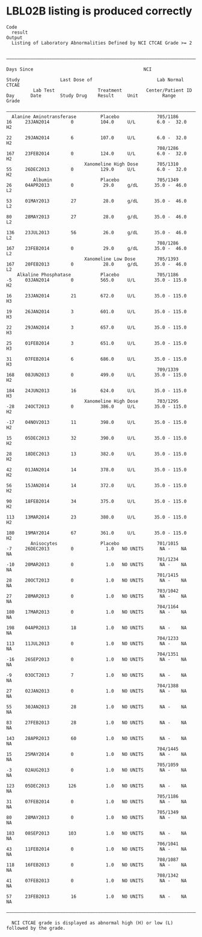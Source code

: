 # LBL02B listing is produced correctly

    Code
      result
    Output
      Listing of Laboratory Abnormalities Defined by NCI CTCAE Grade >= 2
      
      ——————————————————————————————————————————————————————————————————————————————————————————————————————————————————————————————————————————————————
                                                                                                 Days Since                                         NCI 
                                                                            Study               Last Dose of                        Lab Normal     CTCAE
              Lab Test                Treatment         Center/Patient ID    Day      Date       Study Drug    Result     Unit         Range       Grade
      ——————————————————————————————————————————————————————————————————————————————————————————————————————————————————————————————————————————————————
      Alanine Aminotransferase         Placebo              705/1186         16     23JAN2014        0          104.0     U/L        6.0 -  32.0    H2  
                                                                             22     29JAN2014        6          107.0     U/L        6.0 -  32.0    H2  
                                                            708/1286         167    23FEB2014        0          124.0     U/L        6.0 -  32.0    H2  
                                 Xanomeline High Dose       705/1310         55     26DEC2013        0          129.0     U/L        6.0 -  32.0    H2  
              Albumin                  Placebo              705/1349         26     04APR2013        0           29.0     g/dL      35.0 -  46.0    L2  
                                                                             53     01MAY2013        27          28.0     g/dL      35.0 -  46.0    L2  
                                                                             80     28MAY2013        27          28.0     g/dL      35.0 -  46.0    L2  
                                                                             136    23JUL2013        56          26.0     g/dL      35.0 -  46.0    L2  
                                                            708/1286         167    23FEB2014        0           29.0     g/dL      35.0 -  46.0    L2  
                                 Xanomeline Low Dose        705/1393         167    20FEB2013        0           28.0     g/dL      35.0 -  46.0    L2  
        Alkaline Phosphatase           Placebo              705/1186         -5     03JAN2014        0          565.0     U/L       35.0 - 115.0    H2  
                                                                             16     23JAN2014        21         672.0     U/L       35.0 - 115.0    H3  
                                                                             19     26JAN2014        3          601.0     U/L       35.0 - 115.0    H3  
                                                                             22     29JAN2014        3          657.0     U/L       35.0 - 115.0    H3  
                                                                             25     01FEB2014        3          651.0     U/L       35.0 - 115.0    H3  
                                                                             31     07FEB2014        6          686.0     U/L       35.0 - 115.0    H3  
                                                            709/1339         168    08JUN2013        0          499.0     U/L       35.0 - 115.0    H2  
                                                                             184    24JUN2013        16         624.0     U/L       35.0 - 115.0    H3  
                                 Xanomeline High Dose       703/1295         -28    24OCT2013        0          386.0     U/L       35.0 - 115.0    H2  
                                                                             -17    04NOV2013        11         398.0     U/L       35.0 - 115.0    H2  
                                                                             15     05DEC2013        32         390.0     U/L       35.0 - 115.0    H2  
                                                                             28     18DEC2013        13         382.0     U/L       35.0 - 115.0    H2  
                                                                             42     01JAN2014        14         378.0     U/L       35.0 - 115.0    H2  
                                                                             56     15JAN2014        14         372.0     U/L       35.0 - 115.0    H2  
                                                                             90     18FEB2014        34         375.0     U/L       35.0 - 115.0    H2  
                                                                             113    13MAR2014        23         380.0     U/L       35.0 - 115.0    H2  
                                                                             180    19MAY2014        67         361.0     U/L       35.0 - 115.0    H2  
             Anisocytes                Placebo              701/1015         -7     26DEC2013        0            1.0   NO UNITS      NA -    NA    NA  
                                                            701/1234         -10    20MAR2013        0            1.0   NO UNITS      NA -    NA    NA  
                                                            701/1415         28     20OCT2013        0            1.0   NO UNITS      NA -    NA    NA  
                                                            703/1042         27     28MAR2013        0            1.0   NO UNITS      NA -    NA    NA  
                                                            704/1164         180    17MAR2013        0            1.0   NO UNITS      NA -    NA    NA  
                                                                             198    04APR2013        18           1.0   NO UNITS      NA -    NA    NA  
                                                            704/1233         113    11JUL2013        0            1.0   NO UNITS      NA -    NA    NA  
                                                            704/1351         -16    26SEP2013        0            1.0   NO UNITS      NA -    NA    NA  
                                                                             -9     03OCT2013        7            1.0   NO UNITS      NA -    NA    NA  
                                                            704/1388         27     02JAN2013        0            1.0   NO UNITS      NA -    NA    NA  
                                                                             55     30JAN2013        28           1.0   NO UNITS      NA -    NA    NA  
                                                                             83     27FEB2013        28           1.0   NO UNITS      NA -    NA    NA  
                                                                             143    28APR2013        60           1.0   NO UNITS      NA -    NA    NA  
                                                            704/1445         15     25MAY2014        0            1.0   NO UNITS      NA -    NA    NA  
                                                            705/1059         -3     02AUG2013        0            1.0   NO UNITS      NA -    NA    NA  
                                                                             123    05DEC2013       126           1.0   NO UNITS      NA -    NA    NA  
                                                            705/1186         31     07FEB2014        0            1.0   NO UNITS      NA -    NA    NA  
                                                            705/1349         80     28MAY2013        0            1.0   NO UNITS      NA -    NA    NA  
                                                                             183    08SEP2013       103           1.0   NO UNITS      NA -    NA    NA  
                                                            706/1041         43     11FEB2014        0            1.0   NO UNITS      NA -    NA    NA  
                                                            708/1087         118    16FEB2013        0            1.0   NO UNITS      NA -    NA    NA  
                                                            708/1342         41     07FEB2013        0            1.0   NO UNITS      NA -    NA    NA  
                                                                             57     23FEB2013        16           1.0   NO UNITS      NA -    NA    NA  
      ——————————————————————————————————————————————————————————————————————————————————————————————————————————————————————————————————————————————————
      
      NCI CTCAE grade is displayed as abnormal high (H) or low (L) followed by the grade.

